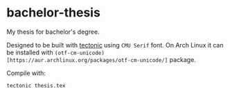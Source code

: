 bachelor-thesis
===============

My thesis for bachelor's degree.

Designed to be built with [tectonic](https://tectonic-typesetting.github.io/)
using `CMU Serif` font. On Arch Linux it can be installed with
`(otf-cm-unicode)[https://aur.archlinux.org/packages/otf-cm-unicode/]` package.

Compile with:

```
tectonic thesis.tex
```
